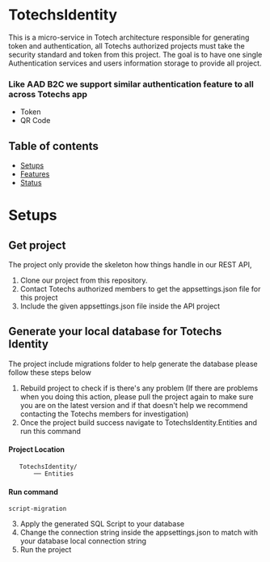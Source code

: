 # TotechsIdentity
This is a micro-service in Totech architecture responsible for generating token and authentication, all Totechs authorized projects must take the security standard and token from this project. The goal is to have one single Authentication services and users information storage to provide all project.
### Like AAD B2C we support similar authentication feature to all across Totechs app
- Token
- QR Code
## Table of contents

- [Setups](#Setups)
- [Features](#Features)
- [Status](#Status)

# Setups
## Get project
The project only provide the skeleton how things handle in our REST API, 
1. Clone our project from this repository.
2. Contact Totechs authorized members to get the appsettings.json file for this project
3. Include the given appsettings.json file inside the API project
## Generate your local database for Totechs Identity
The project include migrations folder to help generate the database please follow these steps below
1. Rebuild project to check if is there's any problem (If there are problems when you doing this action, please pull the project again to make sure you are on the latest version and if that doesn't help we recommend contacting the Totechs members for investigation)
2. Once the project build success navigate to TotechsIdentity.Entities and run this command
 #### Project Location
 ```TotechsIdentity
    TotechsIdentity/ 
        ── Entities
 ```
 #### Run command 
 ```
 script-migration
 ```
3. Apply the generated SQL Script to your database
4. Change the connection string inside the appsettings.json to match with your database local connection string
5. Run the project
